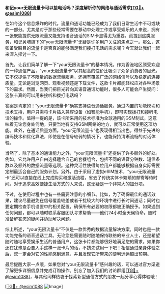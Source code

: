**和记your无限流量卡可以接电话吗？深度解析你的网络与通话需求[[TG💪+ @esim1088](https://t.me/s/esim1088)]**

在如今这个信息爆炸的时代，流量和通话功能已经成为了我们日常生活中不可或缺的一部分。尤其是对于那些经常需要在移动中处理工作或享受娱乐的人来说，拥有一张既能提供无限流量又能支持语音通话的SIM卡显得尤为重要。而提到这类服务，和记黄埔旗下的“your无限流量卡”无疑是许多用户关注的焦点之一。那么，这张备受瞩目的流量卡是否真的能够满足我们接打电话的需求呢？今天就让我们一起来深入探讨一下。

首先，让我们简单了解一下“your无限流量卡”的基本情况。作为香港地区颇受欢迎的一种通信产品，“your无限流量卡”以其超高的性价比吸引了众多消费者的目光。它不仅提供了不限量的数据流量服务，还拥有覆盖广泛的网络信号以及稳定的连接质量。无论是浏览网页、观看视频还是下载文件，这款卡片都能轻松应对各种场景下的需求。然而，当我们把目光转向其语音通话功能时，很多人可能会产生疑问：这张卡真的可以用来接听和拨打电话吗？

答案是肯定的！“your无限流量卡”确实支持语音通话服务。通过内置的功能模块和技术支持，用户只需将卡片插入兼容设备（如智能手机），即可实现拨打和接听电话的操作。值得一提的是，该卡所采用的技术标准为全球通用的GSM制式，这意味着无论您身处何地，只要当地有支持GSM网络的地方，就可以正常使用这项功能。此外，在通话质量方面，“your无限流量卡”也表现得相当出色。得益于先进的编码技术和优化算法，即使是在信号较弱的情况下，也能保持清晰流畅的对话体验。

当然了，除了基本的通话能力之外，“your无限流量卡”还提供了许多额外的好处。例如，它允许用户自由选择适合自己的套餐组合，包括不同的语音分钟数、短信条数以及额外的数据流量等选项。这种灵活性使得每位用户都能够根据自身实际需要定制最适合自己的服务计划。另外，由于采用了虚拟eSIM技术，“your无限流量卡”还可以直接在线上完成购买和激活流程，省去了传统实体卡繁琐的邮寄等待时间。对于追求高效便捷生活方式的人来说，这无疑是一个非常大的加分项。

不过，在使用过程中也有一些需要注意的小细节。比如，为了确保最佳的通话效果，建议尽量避免在信号覆盖较差或者干扰较大的环境中进行长时间通话；同时也要定期检查手机设置中的相关配置，确保所有必要的权限都被正确授予。如果遇到任何问题，都可以随时联系客服团队寻求帮助——他们24小时全天候待命，随时准备解答您的疑问并协助解决问题。

综上所述，“your无限流量卡”不仅是一款优秀的数据流量解决方案，同时也是一款功能完备的语音通话工具。无论您是需要随时随地保持联络的专业人士，还是希望随时随地享受娱乐生活的普通用户，这张卡片都能够很好地满足您的需求。如果你还在犹豫是否要入手这样一张卡片的话，不妨先试用一下吧！相信通过亲身体验之后，您一定会对它的性能感到满意，并且发现它所带来的便利远远超出预期。

最后提醒大家一点哦，如果您对“your无限流量卡”感兴趣的话，可以通过官方渠道了解更多详细信息并完成订购操作。别忘了加入我们的讨论群组[[TG💪+ @esim1088](https://t.me/s/esim1088)]，与其他同样热衷于探索新型通信方式的朋友一起分享心得体验哦！

[[TG💪+ @esim1088](https://t.me/s/esim1088) ![Image](https://i.postimg.cc/4NQfJmqS/Snipaste-2025-05-13-00-14-12.png)]